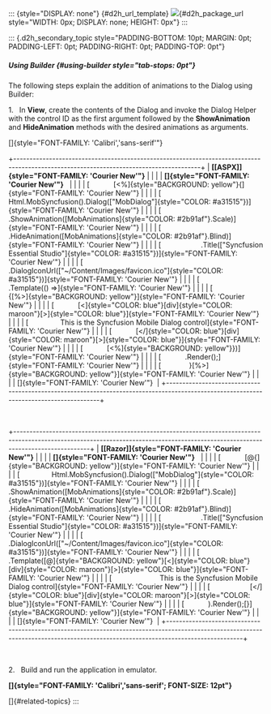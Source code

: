 ::: {style="DISPLAY: none"}
[](ms-xhelp:///?Id=d2h_url_template){#d2h_url_template} ![](!package_url!){#d2h_package_url style="WIDTH: 0px; DISPLAY: none; HEIGHT: 0px"}
:::

::: {.d2h_secondary_topic style="PADDING-BOTTOM: 10pt; MARGIN: 0pt; PADDING-LEFT: 0pt; PADDING-RIGHT: 0pt; PADDING-TOP: 0pt"}
##### Using Builder {#using-builder style="tab-stops: 0pt"}

The following steps explain the addition of animations to the Dialog using Builder:

1.   In **View**, create the contents of the Dialog and invoke the Dialog Helper with the control ID as the first argument followed by the **ShowAnimation** and **HideAnimation** methods with the desired animations as arguments.

[]{style="FONT-FAMILY: 'Calibri','sans-serif'"} 

+---------------------------------------------------------------------------------------------------------------------------------------+
| **[\[ASPX\]]{style="FONT-FAMILY: 'Courier New'"}**                                                                                    |
|                                                                                                                                       |
| **[]{style="FONT-FAMILY: 'Courier New'"}**                                                                                            |
|                                                                                                                                       |
| [            [\<%]{style="BACKGROUND: yellow"}{]{style="FONT-FAMILY: 'Courier New'"}                                                  |
|                                                                                                                                       |
| [                  Html.MobSyncfusion().Dialog([\"MobDialog\"]{style="COLOR: #a31515"})]{style="FONT-FAMILY: 'Courier New'"}          |
|                                                                                                                                       |
| [                    .ShowAnimation([MobAnimations]{style="COLOR: #2b91af"}.Scale)]{style="FONT-FAMILY: 'Courier New'"}               |
|                                                                                                                                       |
| [                    .HideAnimation([MobAnimations]{style="COLOR: #2b91af"}.Blind)]{style="FONT-FAMILY: 'Courier New'"}               |
|                                                                                                                                       |
| [                    .Title([\"Syncfusion Essential Studio\"]{style="COLOR: #a31515"})]{style="FONT-FAMILY: 'Courier New'"}           |
|                                                                                                                                       |
| [                    .DialogIconUrl([\"\~/Content/Images/favicon.ico\"]{style="COLOR: #a31515"})]{style="FONT-FAMILY: 'Courier New'"} |
|                                                                                                                                       |
| [                    .Template(() =\>]{style="FONT-FAMILY: 'Courier New'"}                                                            |
|                                                                                                                                       |
| [                      {[%\>]{style="BACKGROUND: yellow"}]{style="FONT-FAMILY: 'Courier New'"}                                        |
|                                                                                                                                       |
| [            [\<]{style="COLOR: blue"}[div]{style="COLOR: maroon"}[\>]{style="COLOR: blue"}]{style="FONT-FAMILY: 'Courier New'"}      |
|                                                                                                                                       |
| [                This is the Syncfusion Mobile Dialog control]{style="FONT-FAMILY: 'Courier New'"}                                    |
|                                                                                                                                       |
| [            [\</]{style="COLOR: blue"}[div]{style="COLOR: maroon"}[\>]{style="COLOR: blue"}]{style="FONT-FAMILY: 'Courier New'"}     |
|                                                                                                                                       |
| [            [\<%]{style="BACKGROUND: yellow"}})]{style="FONT-FAMILY: 'Courier New'"}                                                 |
|                                                                                                                                       |
| [            .Render();]{style="FONT-FAMILY: 'Courier New'"}                                                                          |
|                                                                                                                                       |
| [              }[%\>]{style="BACKGROUND: yellow"}]{style="FONT-FAMILY: 'Courier New'"}                                                |
|                                                                                                                                       |
| []{style="FONT-FAMILY: 'Courier New'"}                                                                                                |
+---------------------------------------------------------------------------------------------------------------------------------------+

 

+-----------------------------------------------------------------------------------------------------------------------------------------------------------------------------------+
| **[\[Razor\]]{style="FONT-FAMILY: 'Courier New'"}**                                                                                                                               |
|                                                                                                                                                                                   |
| **[]{style="FONT-FAMILY: 'Courier New'"}**                                                                                                                                        |
|                                                                                                                                                                                   |
| [            [\@{]{style="BACKGROUND: yellow"}]{style="FONT-FAMILY: 'Courier New'"}                                                                                               |
|                                                                                                                                                                                   |
| [                Html.MobSyncfusion().Dialog([\"MobDialog\"]{style="COLOR: #a31515"})]{style="FONT-FAMILY: 'Courier New'"}                                                        |
|                                                                                                                                                                                   |
| [                    .ShowAnimation([MobAnimations]{style="COLOR: #2b91af"}.Scale)]{style="FONT-FAMILY: 'Courier New'"}                                                           |
|                                                                                                                                                                                   |
| [                    .HideAnimation([MobAnimations]{style="COLOR: #2b91af"}.Blind)]{style="FONT-FAMILY: 'Courier New'"}                                                           |
|                                                                                                                                                                                   |
| [                    .Title([\"Syncfusion Essential Studio\"]{style="COLOR: #a31515"})]{style="FONT-FAMILY: 'Courier New'"}                                                       |
|                                                                                                                                                                                   |
| [                    .DialogIconUrl([\"\~/Content/Images/favicon.ico\"]{style="COLOR: #a31515"})]{style="FONT-FAMILY: 'Courier New'"}                                             |
|                                                                                                                                                                                   |
| [                    .Template([@]{style="BACKGROUND: yellow"}[\<]{style="COLOR: blue"}[div]{style="COLOR: maroon"}[\>]{style="COLOR: blue"}]{style="FONT-FAMILY: 'Courier New'"} |
|                                                                                                                                                                                   |
| [                        This is the Syncfusion Mobile Dialog control]{style="FONT-FAMILY: 'Courier New'"}                                                                        |
|                                                                                                                                                                                   |
| [                    [\</]{style="COLOR: blue"}[div]{style="COLOR: maroon"}[\>]{style="COLOR: blue"}]{style="FONT-FAMILY: 'Courier New'"}                                         |
|                                                                                                                                                                                   |
| [            ).Render();[}]{style="BACKGROUND: yellow"}]{style="FONT-FAMILY: 'Courier New'"}                                                                                      |
|                                                                                                                                                                                   |
| []{style="FONT-FAMILY: 'Courier New'"}                                                                                                                                            |
+-----------------------------------------------------------------------------------------------------------------------------------------------------------------------------------+

 

2.   Build and run the application in emulator.

**[]{style="FONT-FAMILY: 'Calibri','sans-serif'; FONT-SIZE: 12pt"}**  

[]{#related-topics}
:::
